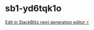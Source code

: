 # sb1-yd6tqk1o

[Edit in StackBlitz next generation editor ⚡️](https://stackblitz.com/~/github.com/Kaingel/sb1-yd6tqk1o)